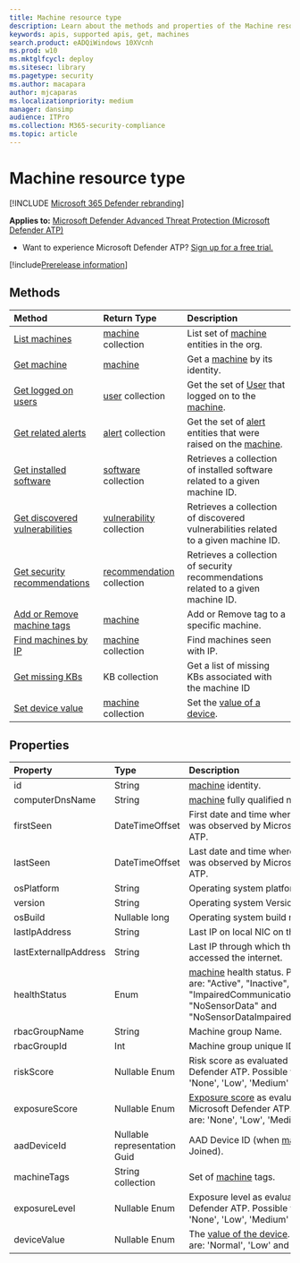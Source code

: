 ```yaml
---
title: Machine resource type
description: Learn about the methods and properties of the Machine resource type in Microsoft Defender Advanced Threat Protection.
keywords: apis, supported apis, get, machines
search.product: eADQiWindows 10XVcnh
ms.prod: w10
ms.mktglfcycl: deploy
ms.sitesec: library
ms.pagetype: security
ms.author: macapara
author: mjcaparas
ms.localizationpriority: medium
manager: dansimp
audience: ITPro
ms.collection: M365-security-compliance 
ms.topic: article
---
```


# Machine resource type

[!INCLUDE [Microsoft 365 Defender rebranding](../../includes/microsoft-defender.md)]


**Applies to:** [Microsoft Defender Advanced Threat Protection (Microsoft Defender ATP)](https://go.microsoft.com/fwlink/p/?linkid=2146631)

- Want to experience Microsoft Defender ATP? [Sign up for a free trial.](https://www.microsoft.com/microsoft-365/windows/microsoft-defender-atp?ocid=docs-wdatp-exposedapis-abovefoldlink) 

[!include[Prerelease information](../../includes/prerelease.md)]

## Methods

Method|Return Type |Description
:---|:---|:---
[List machines](get-machines.md) | [machine](machine.md) collection | List set of [machine](machine.md) entities in the org.
[Get machine](get-machine-by-id.md) | [machine](machine.md) | Get a [machine](machine.md) by its identity.
[Get logged on users](get-machine-log-on-users.md) | [user](user.md) collection | Get the set of [User](user.md) that logged on to the [machine](machine.md).
[Get related alerts](get-machine-related-alerts.md) | [alert](alerts.md) collection | Get the set of [alert](alerts.md) entities that were raised on the [machine](machine.md).
[Get installed software](get-installed-software.md) | [software](software.md) collection | Retrieves a collection of installed software related to a given machine ID.
[Get discovered vulnerabilities](get-discovered-vulnerabilities.md) | [vulnerability](vulnerability.md) collection | Retrieves a collection of discovered vulnerabilities related to a given machine ID.
[Get security recommendations](get-security-recommendations.md) | [recommendation](recommendation.md) collection | Retrieves a collection of security recommendations related to a given machine ID.
[Add or Remove machine tags](add-or-remove-machine-tags.md) | [machine](machine.md) | Add or Remove tag to a specific machine.
[Find machines by IP](find-machines-by-ip.md) | [machine](machine.md) collection | Find machines seen with IP.
[Get missing KBs](get-missing-kbs-machine.md) | KB collection | Get a list of missing KBs associated with the machine ID
[Set device value](set-device-value.md)| [machine](machine.md) collection | Set the [value of a device](tvm-assign-device-value.md).

## Properties

Property |   Type   |   Description
:---|:---|:---
id | String | [machine](machine.md) identity.
computerDnsName | String | [machine](machine.md) fully qualified name.
firstSeen | DateTimeOffset | First date and time where the [machine](machine.md) was observed by Microsoft Defender ATP.
lastSeen | DateTimeOffset | Last date and time where the [machine](machine.md) was observed by Microsoft Defender ATP.
osPlatform | String | Operating system platform.
version | String | Operating system Version.
osBuild | Nullable long | Operating system build number.
lastIpAddress | String | Last IP on local NIC on the [machine](machine.md).
lastExternalIpAddress | String | Last IP through which the [machine](machine.md) accessed the internet.
healthStatus | Enum | [machine](machine.md) health status. Possible values are: "Active", "Inactive", "ImpairedCommunication", "NoSensorData" and "NoSensorDataImpairedCommunication"
rbacGroupName | String | Machine group Name.
rbacGroupId | Int | Machine group unique ID.
riskScore | Nullable Enum | Risk score as evaluated by Microsoft Defender ATP. Possible values are: 'None', 'Low', 'Medium' and 'High'.
exposureScore | Nullable Enum | [Exposure score](tvm-exposure-score.md) as evaluated by Microsoft Defender ATP. Possible values are: 'None', 'Low', 'Medium' and 'High'.
aadDeviceId | Nullable representation Guid | AAD Device ID (when [machine](machine.md) is AAD Joined).
machineTags | String collection | Set of [machine](machine.md) tags.
exposureLevel | Nullable Enum | Exposure level as evaluated by Microsoft Defender ATP. Possible values are: 'None', 'Low', 'Medium' and 'High'.
deviceValue | Nullable Enum | The [value of the device](tvm-assign-device-value.md). Possible values are: 'Normal', 'Low' and 'High'.

